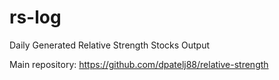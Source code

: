 # rs-log
Daily Generated Relative Strength Stocks Output 

Main repository: https://github.com/dpatelj88/relative-strength



